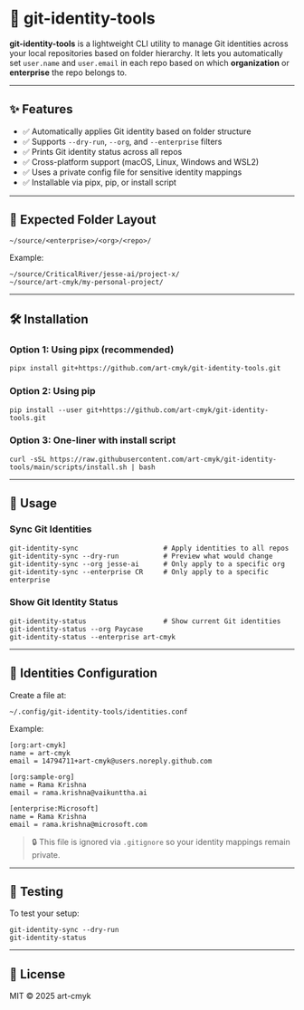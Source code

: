 # 🪪 git-identity-tools

**git-identity-tools** is a lightweight CLI utility to manage Git identities across your local repositories based on folder hierarchy. It lets you automatically set `user.name` and `user.email` in each repo based on which **organization** or **enterprise** the repo belongs to.

---

## ✨ Features

- ✅ Automatically applies Git identity based on folder structure  
- ✅ Supports `--dry-run`, `--org`, and `--enterprise` filters  
- ✅ Prints Git identity status across all repos  
- ✅ Cross-platform support (macOS, Linux, Windows and WSL2)  
- ✅ Uses a private config file for sensitive identity mappings  
- ✅ Installable via pipx, pip, or install script  

---

## 📁 Expected Folder Layout

    ~/source/<enterprise>/<org>/<repo>/

Example:

    ~/source/CriticalRiver/jesse-ai/project-x/
    ~/source/art-cmyk/my-personal-project/

---

## 🛠️ Installation

### Option 1: Using pipx (recommended)

    pipx install git+https://github.com/art-cmyk/git-identity-tools.git

### Option 2: Using pip

    pip install --user git+https://github.com/art-cmyk/git-identity-tools.git

### Option 3: One-liner with install script

    curl -sSL https://raw.githubusercontent.com/art-cmyk/git-identity-tools/main/scripts/install.sh | bash

---

## 🔧 Usage

### Sync Git Identities

    git-identity-sync                     # Apply identities to all repos
    git-identity-sync --dry-run           # Preview what would change
    git-identity-sync --org jesse-ai      # Only apply to a specific org
    git-identity-sync --enterprise CR     # Only apply to a specific enterprise

### Show Git Identity Status

    git-identity-status                   # Show current Git identities
    git-identity-status --org Paycase
    git-identity-status --enterprise art-cmyk

---

## 🔐 Identities Configuration

Create a file at:

    ~/.config/git-identity-tools/identities.conf

Example:

    [org:art-cmyk]
    name = art-cmyk
    email = 14794711+art-cmyk@users.noreply.github.com

    [org:sample-org]
    name = Rama Krishna
    email = rama.krishna@vaikunttha.ai

    [enterprise:Microsoft]
    name = Rama Krishna
    email = rama.krishna@microsoft.com

> 🔒 This file is ignored via `.gitignore` so your identity mappings remain private.

---

## 🧪 Testing

To test your setup:

    git-identity-sync --dry-run
    git-identity-status

---

## 📄 License

MIT © 2025 art-cmyk
